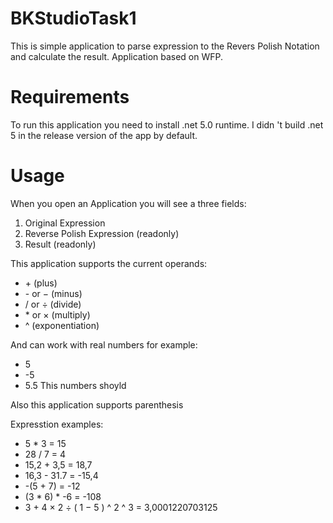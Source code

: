 # BKStudioTask1
This is simple application to parse expression to the Revers Polish Notation and calculate the result.
Application based on WFP.

# Requirements
To run this application you need to install .net 5.0 runtime.
I didn 't build .net 5 in the release version of the app by default.

# Usage
When you open an Application you will see a three fields:
1. Original Expression
2. Reverse Polish Expression (readonly)
3. Result (readonly)

This application supports the current operands:
- \+ (plus)
- \- or − (minus)
- \/ or ÷ (divide)
- \* or × (multiply)
- \^ (exponentiation)

And can work with real numbers for example:
- 5
- \-5
- 5.5
This numbers shoyld

Also this application supports parenthesis

Expresstion examples:
- 5 * 3 = 15
- 28 / 7 = 4
- 15,2 + 3,5 = 18,7
- 16,3 - 31.7 = -15,4
- \-(5 + 7) = -12
- (3 * 6) * -6 = -108
- 3 + 4 × 2 ÷ ( 1 − 5 ) ^ 2 ^ 3 = 3,0001220703125
